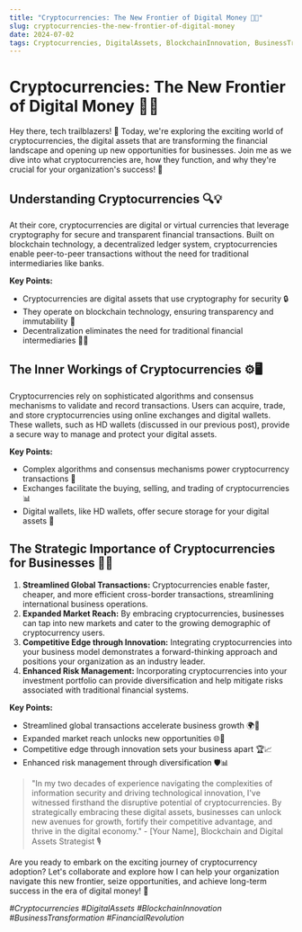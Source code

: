 ```yaml
---
title: "Cryptocurrencies: The New Frontier of Digital Money 💸🔐"
slug: cryptocurrencies-the-new-frontier-of-digital-money
date: 2024-07-02
tags: Cryptocurrencies, DigitalAssets, BlockchainInnovation, BusinessTransformation, FinancialRevolution
---
```


# Cryptocurrencies: The New Frontier of Digital Money 💸🔐

Hey there, tech trailblazers! 🚀 Today, we're exploring the exciting world of cryptocurrencies, the digital assets that are transforming the financial landscape and opening up new opportunities for businesses. Join me as we dive into what cryptocurrencies are, how they function, and why they're crucial for your organization's success! 🌟

## Understanding Cryptocurrencies 🔍💡

At their core, cryptocurrencies are digital or virtual currencies that leverage cryptography for secure and transparent financial transactions. Built on blockchain technology, a decentralized ledger system, cryptocurrencies enable peer-to-peer transactions without the need for traditional intermediaries like banks.

**Key Points:**
- Cryptocurrencies are digital assets that use cryptography for security 🔒
- They operate on blockchain technology, ensuring transparency and immutability 📜
- Decentralization eliminates the need for traditional financial intermediaries 🏦❌

## The Inner Workings of Cryptocurrencies ⚙️🖥️

Cryptocurrencies rely on sophisticated algorithms and consensus mechanisms to validate and record transactions. Users can acquire, trade, and store cryptocurrencies using online exchanges and digital wallets. These wallets, such as HD wallets (discussed in our previous post), provide a secure way to manage and protect your digital assets.

**Key Points:**
- Complex algorithms and consensus mechanisms power cryptocurrency transactions 🧮
- Exchanges facilitate the buying, selling, and trading of cryptocurrencies 📊
- Digital wallets, like HD wallets, offer secure storage for your digital assets 🔐

## The Strategic Importance of Cryptocurrencies for Businesses 💼🎯

1. **Streamlined Global Transactions:** Cryptocurrencies enable faster, cheaper, and more efficient cross-border transactions, streamlining international business operations.
2. **Expanded Market Reach:** By embracing cryptocurrencies, businesses can tap into new markets and cater to the growing demographic of cryptocurrency users.
3. **Competitive Edge through Innovation:** Integrating cryptocurrencies into your business model demonstrates a forward-thinking approach and positions your organization as an industry leader.
4. **Enhanced Risk Management:** Incorporating cryptocurrencies into your investment portfolio can provide diversification and help mitigate risks associated with traditional financial systems.

**Key Points:**
- Streamlined global transactions accelerate business growth 🌍💨
- Expanded market reach unlocks new opportunities 🌐🔑
- Competitive edge through innovation sets your business apart 🏆📈
- Enhanced risk management through diversification 🛡️📊

> "In my two decades of experience navigating the complexities of information security and driving technological innovation, I've witnessed firsthand the disruptive potential of cryptocurrencies. By strategically embracing these digital assets, businesses can unlock new avenues for growth, fortify their competitive advantage, and thrive in the digital economy." - [Your Name], Blockchain and Digital Assets Strategist 🎙️

Are you ready to embark on the exciting journey of cryptocurrency adoption? Let's collaborate and explore how I can help your organization navigate this new frontier, seize opportunities, and achieve long-term success in the era of digital money! 🤝

*#Cryptocurrencies #DigitalAssets #BlockchainInnovation #BusinessTransformation #FinancialRevolution*